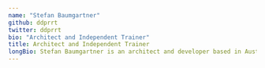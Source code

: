 ```yaml
---
name: "Stefan Baumgartner"
github: ddprrt
twitter: ddprrt
bio: "Architect and Independent Trainer"
title: Architect and Independent Trainer
longBio: Stefan Baumgartner is an architect and developer based in Austria who specializes in serverless technologies. He has authored two books on TypeScript and is also the organizer of the Rust Linz meetup.
---
```

